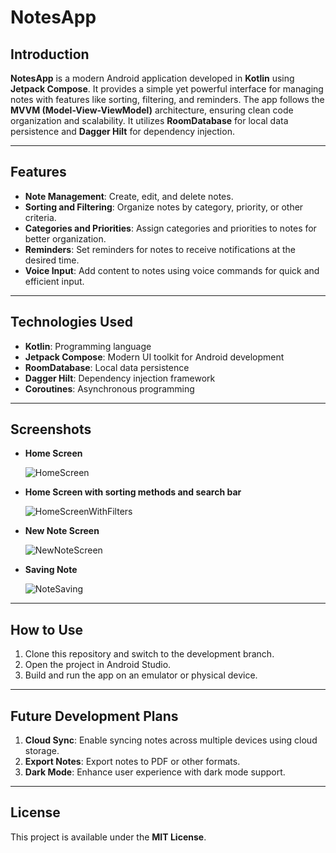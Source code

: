 # NotesApp

## Introduction
**NotesApp** is a modern Android application developed in **Kotlin** using **Jetpack Compose**. It provides a simple yet powerful interface for managing notes with features like sorting, filtering, and reminders. The app follows the **MVVM (Model-View-ViewModel)** architecture, ensuring clean code organization and scalability. It utilizes **RoomDatabase** for local data persistence and **Dagger Hilt** for dependency injection.

---

## Features
- **Note Management**: Create, edit, and delete notes.
- **Sorting and Filtering**: Organize notes by category, priority, or other criteria.
- **Categories and Priorities**: Assign categories and priorities to notes for better organization.
- **Reminders**: Set reminders for notes to receive notifications at the desired time.
- **Voice Input**: Add content to notes using voice commands for quick and efficient input.

---

##  Technologies Used
- **Kotlin**: Programming language
- **Jetpack Compose**: Modern UI toolkit for Android development
- **RoomDatabase**: Local data persistence
- **Dagger Hilt**: Dependency injection framework
- **Coroutines**: Asynchronous programming

---

## Screenshots
- **Home Screen**

  ![HomeScreen](https://github.com/user-attachments/assets/70301972-6544-45dc-993e-f2420404b552)

- **Home Screen with sorting methods and search bar**

  ![HomeScreenWithFilters](https://github.com/user-attachments/assets/7d3a4e82-5b9f-428e-bef7-b9c46a756a81)

- **New Note Screen**

  ![NewNoteScreen](https://github.com/user-attachments/assets/b277a5d8-220d-4300-a9f3-22fedb9c9b1e)

- **Saving Note**

  ![NoteSaving](https://github.com/user-attachments/assets/3647b415-3ca2-44ed-84e4-aafa4520aaeb)

---

## How to Use
1. Clone this repository and switch to the development branch.
2. Open the project in Android Studio.
3. Build and run the app on an emulator or physical device.

---

## Future Development Plans
1. **Cloud Sync**: Enable syncing notes across multiple devices using cloud storage.
2. **Export Notes**: Export notes to PDF or other formats.
3. **Dark Mode**: Enhance user experience with dark mode support.

---

## License
This project is available under the **MIT License**.
